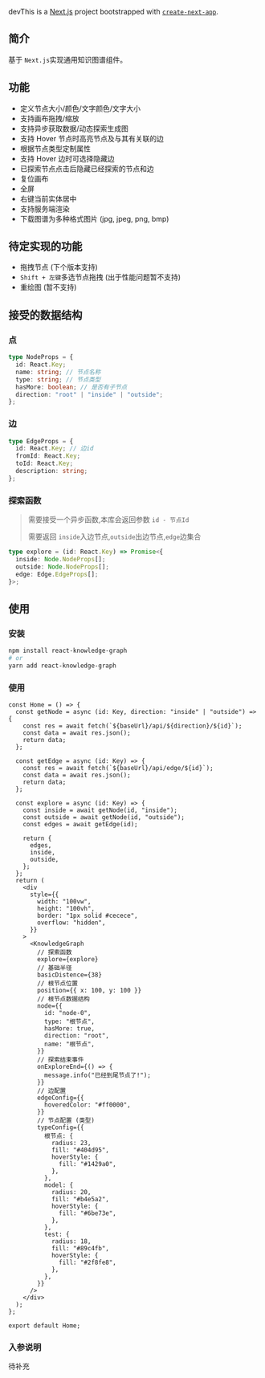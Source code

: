 <!--
 * @Author: tohsaka888
 * @Date: 2022-10-08 08:25:48
 * @LastEditors: tohsaka888
 * @LastEditTime: 2022-10-08 16:13:04
 * @Description: 请填写简介
-->

devThis is a [Next.js](https://nextjs.org/) project bootstrapped with [`create-next-app`](https://github.com/vercel/next.js/tree/canary/packages/create-next-app).

## 简介

基于 `Next.js`实现通用知识图谱组件。

## 功能

- 定义节点大小/颜色/文字颜色/文字大小
- 支持画布拖拽/缩放
- 支持异步获取数据/动态探索生成图
- 支持 Hover 节点时高亮节点及与其有关联的边
- 根据节点类型定制属性
- 支持 Hover 边时可选择隐藏边
- 已探索节点点击后隐藏已经探索的节点和边
- 复位画布
- 全屏
- 右键当前实体居中
- 支持服务端渲染
- 下载图谱为多种格式图片 (jpg, jpeg, png, bmp)

## 待定实现的功能

- 拖拽节点 (下个版本支持)
- `Shift + 左键`多选节点拖拽 (出于性能问题暂不支持)
- 重绘图 (暂不支持)

## 接受的数据结构

### 点

```typescript
type NodeProps = {
  id: React.Key;
  name: string; // 节点名称
  type: string; // 节点类型
  hasMore: boolean; // 是否有子节点
  direction: "root" | "inside" | "outside";
};
```

### 边

```typescript
type EdgeProps = {
  id: React.Key; // 边id
  fromId: React.Key;
  toId: React.Key;
  description: string;
};
```

### 探索函数

> 需要接受一个异步函数,本库会返回参数 `id - 节点Id`
>
> 需要返回 `inside`入边节点,`outside`出边节点,`edge`边集合

```typescript
type explore = (id: React.Key) => Promise<{
  inside: Node.NodeProps[];
  outside: Node.NodeProps[];
  edge: Edge.EdgeProps[];
}>;
```

## 使用

### 安装

```bash
npm install react-knowledge-graph
# or
yarn add react-knowledge-graph
```

### 使用

```tsx
const Home = () => {
  const getNode = async (id: Key, direction: "inside" | "outside") => {
    const res = await fetch(`${baseUrl}/api/${direction}/${id}`);
    const data = await res.json();
    return data;
  };

  const getEdge = async (id: Key) => {
    const res = await fetch(`${baseUrl}/api/edge/${id}`);
    const data = await res.json();
    return data;
  };

  const explore = async (id: Key) => {
    const inside = await getNode(id, "inside");
    const outside = await getNode(id, "outside");
    const edges = await getEdge(id);

    return {
      edges,
      inside,
      outside,
    };
  };
  return (
    <div
      style={{
        width: "100vw",
        height: "100vh",
        border: "1px solid #cecece",
        overflow: "hidden",
      }}
    >
      <KnowledgeGraph
        // 探索函数
        explore={explore}
        // 基础半径
        basicDistence={38}
        // 根节点位置
        position={{ x: 100, y: 100 }}
        // 根节点数据结构
        node={{
          id: "node-0",
          type: "根节点",
          hasMore: true,
          direction: "root",
          name: "根节点",
        }}
        // 探索结束事件
        onExploreEnd={() => {
          message.info("已经到尾节点了!");
        }}
        // 边配置
        edgeConfig={{
          hoveredColor: "#ff0000",
        }}
        // 节点配置 (类型)
        typeConfig={{
          根节点: {
            radius: 23,
            fill: "#404d95",
            hoverStyle: {
              fill: "#1429a0",
            },
          },
          model: {
            radius: 20,
            fill: "#b4e5a2",
            hoverStyle: {
              fill: "#6be73e",
            },
          },
          test: {
            radius: 18,
            fill: "#89c4fb",
            hoverStyle: {
              fill: "#2f8fe8",
            },
          },
        }}
      />
    </div>
  );
};

export default Home;
```

### 入参说明

待补充

